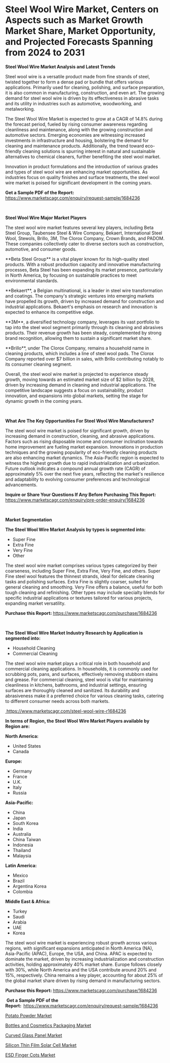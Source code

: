 <p><h1>Steel Wool Wire Market, Centers on Aspects such as Market Growth Market Share, Market Opportunity, and Projected Forecasts Spanning from 2024 to 2031</h1></p><p><strong>Steel Wool Wire Market Analysis and Latest Trends</strong></p>
<p><p>Steel wool wire is a versatile product made from fine strands of steel, twisted together to form a dense pad or bundle that offers various applications. Primarily used for cleaning, polishing, and surface preparation, it is also common in manufacturing, construction, and even art. The growing demand for steel wool wire is driven by its effectiveness in abrasive tasks and its utility in industries such as automotive, woodworking, and metalworking.</p><p>The Steel Wool Wire Market is expected to grow at a CAGR of 14.8% during the forecast period, fueled by rising consumer awareness regarding cleanliness and maintenance, along with the growing construction and automotive sectors. Emerging economies are witnessing increased investments in infrastructure and housing, bolstering the demand for cleaning and maintenance products. Additionally, the trend toward eco-friendly cleaning solutions is spurring interest in natural and sustainable alternatives to chemical cleaners, further benefiting the steel wool market.</p><p>Innovation in product formulations and the introduction of various grades and types of steel wool wire are enhancing market opportunities. As industries focus on quality finishes and surface treatments, the steel wool wire market is poised for significant development in the coming years.</p></p>
<p><strong>Get a Sample PDF of the Report:&nbsp;</strong> <a href="https://www.marketscagr.com/enquiry/request-sample/1684236?utm_campaign=1683&utm_medium=2&utm_source=Github&utm_content=ia&utm_term=19102024&utm_id=steel-wool-wire">https://www.marketscagr.com/enquiry/request-sample/1684236</a></p>
<p>&nbsp;</p>
<p><strong>Steel Wool Wire Major Market Players</strong></p>
<p><p>The steel wool wire market features several key players, including Beta Steel Group, Taubensee Steel & Wire Company, Bekaert, International Steel Wool, Stewols, Brillo, 3M, The Clorox Company, Crown Brands, and PADOM. These companies collectively cater to diverse sectors such as construction, automotive, and consumer goods.</p><p>**Beta Steel Group** is a vital player known for its high-quality steel products. With a robust production capacity and innovative manufacturing processes, Beta Steel has been expanding its market presence, particularly in North America, by focusing on sustainable practices to meet environmental standards.</p><p>**Bekaert**, a Belgian multinational, is a leader in steel wire transformation and coatings. The company's strategic ventures into emerging markets have propelled its growth, driven by increased demand for construction and industrial applications. Bekaert's emphasis on research and innovation is expected to enhance its competitive edge.</p><p>**3M**, a diversified technology company, leverages its vast portfolio to tap into the steel wool segment primarily through its cleaning and abrasives products. Their revenue growth has been steady, complemented by strong brand recognition, allowing them to sustain a significant market share.</p><p>**Brillo**, under The Clorox Company, remains a household name in cleaning products, which includes a line of steel wool pads. The Clorox Company reported over $7 billion in sales, with Brillo contributing notably to its consumer cleaning segment.</p><p>Overall, the steel wool wire market is projected to experience steady growth, moving towards an estimated market size of $2 billion by 2028, driven by increasing demand in cleaning and industrial applications. The competitive landscape suggests a focus on sustainability, product innovation, and expansions into global markets, setting the stage for dynamic growth in the coming years.</p></p>
<p>&nbsp;</p>
<p><strong>What Are The Key Opportunities For Steel Wool Wire Manufacturers?</strong></p>
<p><p>The steel wool wire market is poised for significant growth, driven by increasing demand in construction, cleaning, and abrasive applications. Factors such as rising disposable income and consumer inclination towards home improvement are fueling market expansion. Innovations in production techniques and the growing popularity of eco-friendly cleaning products are also enhancing market dynamics. The Asia-Pacific region is expected to witness the highest growth due to rapid industrialization and urbanization. Future outlook indicates a compound annual growth rate (CAGR) of approximately 5% over the next five years, reflecting the market's resilience and adaptability to evolving consumer preferences and technological advancements.</p></p>
<p><strong>Inquire or Share Your Questions If Any Before Purchasing This Report:</strong> <a href="https://www.marketscagr.com/enquiry/pre-order-enquiry/1684236?utm_campaign=1683&utm_medium=2&utm_source=Github&utm_content=ia&utm_term=19102024&utm_id=steel-wool-wire">https://www.marketscagr.com/enquiry/pre-order-enquiry/1684236</a></p>
<p>&nbsp;</p>
<p><strong>Market Segmentation</strong></p>
<p><strong>The Steel Wool Wire Market Analysis by types is segmented into:</strong></p>
<p><ul><li>Super Fine</li><li>Extra Fine</li><li>Very Fine</li><li>Other</li></ul></p>
<p><p>The steel wool wire market comprises various types categorized by their coarseness, including Super Fine, Extra Fine, Very Fine, and others. Super Fine steel wool features the thinnest strands, ideal for delicate cleaning tasks and polishing surfaces. Extra Fine is slightly coarser, suited for general cleaning and smoothing. Very Fine offers a balance, useful for both tough cleaning and refinishing. Other types may include specialty blends for specific industrial applications or textures tailored for various projects, expanding market versatility.</p></p>
<p><strong>Purchase this Report:&nbsp;</strong><a href="https://www.marketscagr.com/purchase/1684236?utm_campaign=1683&utm_medium=2&utm_source=Github&utm_content=ia&utm_term=19102024&utm_id=steel-wool-wire">https://www.marketscagr.com/purchase/1684236</a></p>
<p>&nbsp;</p>
<p><strong>The Steel Wool Wire Market Industry Research by Application is segmented into:</strong></p>
<p><ul><li>Household Cleaning</li><li>Commercial Cleaning</li></ul></p>
<p><p>The steel wool wire market plays a critical role in both household and commercial cleaning applications. In households, it is commonly used for scrubbing pots, pans, and surfaces, effectively removing stubborn stains and grease. For commercial cleaning, steel wool is vital for maintaining cleanliness in kitchens, bathrooms, and industrial settings, ensuring surfaces are thoroughly cleaned and sanitized. Its durability and abrasiveness make it a preferred choice for various cleaning tasks, catering to different consumer needs across both markets.</p></p>
<p><a href="https://www.marketscagr.com/steel-wool-wire-r1684236?utm_campaign=1683&utm_medium=2&utm_source=Github&utm_content=ia&utm_term=19102024&utm_id=steel-wool-wire">&nbsp;https://www.marketscagr.com/steel-wool-wire-r1684236</a></p>
<p><strong>In terms of Region, the Steel Wool Wire Market Players available by Region are:</strong></p>
<p>
    <p> <strong> North America: </strong>
        <ul>
            <li>United States</li>
            <li>Canada</li>
        </ul>
        </p> 
    <p> <strong> Europe: </strong>
        <ul>
            <li>Germany</li>
            <li>France</li>
            <li>U.K.</li>
            <li>Italy</li>
            <li>Russia</li>
        </ul>
        </p> 
    <p> <strong> Asia-Pacific: </strong>
        <ul>
            <li>China</li>
            <li>Japan</li>
            <li>South Korea</li>
            <li>India</li>
            <li>Australia</li>
            <li>China Taiwan</li>
            <li>Indonesia</li>
            <li>Thailand</li>
            <li>Malaysia</li>
        </ul>
        </p> 
    <p> <strong> Latin America: </strong>
        <ul>
            <li>Mexico</li>
            <li>Brazil</li>
            <li>Argentina Korea</li>
            <li>Colombia</li>
        </ul>
        </p> 
    <p> <strong> Middle East & Africa: </strong>
        <ul>
            <li>Turkey</li>
            <li>Saudi</li>
            <li>Arabia</li>
            <li>UAE</li>
            <li>Korea</li>
        </ul>
    </p>
    </p>
<p><p>The steel wool wire market is experiencing robust growth across various regions, with significant expansions anticipated in North America (NA), Asia-Pacific (APAC), Europe, the USA, and China. APAC is expected to dominate the market, driven by increasing industrialization and construction activities, holding approximately 40% market share. Europe follows closely with 30%, while North America and the USA contribute around 20% and 15%, respectively. China remains a key player, accounting for about 25% of the global market share driven by rising demand in manufacturing sectors.</p></p>
<p><strong>Purchase this Report: </strong><a href="https://www.marketscagr.com/purchase/1684236?utm_campaign=1683&utm_medium=2&utm_source=Github&utm_content=ia&utm_term=19102024&utm_id=steel-wool-wire">https://www.marketscagr.com/purchase/1684236</a></p>
<p>&nbsp;<strong>Get a Sample PDF of the Report:&nbsp;&nbsp;</strong><a href="https://www.marketscagr.com/enquiry/request-sample/1684236?utm_campaign=1683&utm_medium=2&utm_source=Github&utm_content=ia&utm_term=19102024&utm_id=steel-wool-wire">https://www.marketscagr.com/enquiry/request-sample/1684236</a></p>
<p><strong></strong></p>
<p><p><a href="https://www.linkedin.com/pulse/potato-powder-market-drivers-challenges-forecast-2024-2031-adverize-5vlqe?utm_campaign=1683&utm_medium=2&utm_source=Github&utm_content=ia&utm_term=19102024&utm_id=steel-wool-wire">Potato Powder Market</a></p><p><a href="https://github.com/AnnDiaz698/Market-Research-Report-List-1/blob/main/bottles-and-cosmetics-packaging-market.md?utm_campaign=1683&utm_medium=2&utm_source=Github&utm_content=ia&utm_term=19102024&utm_id=steel-wool-wire">Bottles and Cosmetics Packaging Market</a></p><p><a href="https://www.linkedin.com/pulse/top-trends-transforming-curved-glass-panel-market-2024-2031-p7zif?utm_campaign=1683&utm_medium=2&utm_source=Github&utm_content=ia&utm_term=19102024&utm_id=steel-wool-wire">Curved Glass Panel Market</a></p><p><a href="https://www.linkedin.com/pulse/silicon-thin-film-solar-cell-market-outlook-complete-industry-p9lme?utm_campaign=1683&utm_medium=2&utm_source=Github&utm_content=ia&utm_term=19102024&utm_id=steel-wool-wire">Silicon Thin Film Solar Cell Market</a></p><p><a href="https://www.linkedin.com/pulse/esd-finger-cots-market-analysis-report-global-insights-region-bxcvf?utm_campaign=1683&utm_medium=2&utm_source=Github&utm_content=ia&utm_term=19102024&utm_id=steel-wool-wire">ESD Finger Cots Market</a></p></p>